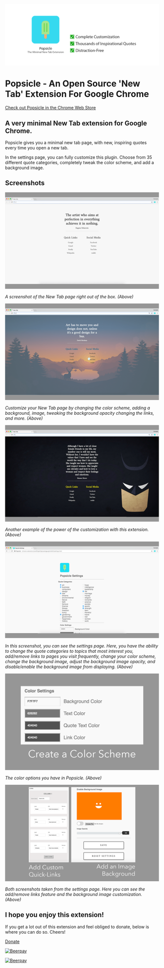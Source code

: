 ![Popsicle For Google Chrome](/screenshots/promotional3.png)

# Popsicle - An Open Source 'New Tab' Extension For Google Chrome

[Check out Popsicle in the Chrome Web Store](https://chrome.google.com/webstore/detail/popsicle/loigpbgkmjjhjodnhlpmbjmojchpdjih?hl=en-US)

## A very minimal New Tab extension for Google Chrome.

Popsicle gives you a minimal new tab page, with new, inspiring quotes every time you open a new tab.

In the settings page, you can fully customize this plugin. Choose from 35 different quote categories, completely tweak the color scheme, and add a background image.

## Screenshots

![Screenshot 1](/screenshots/screen_1.png)

_A screenshot of the New Tab page right out of the box. (Above)_

![Screenshot 2](/screenshots/screen_2.png)

_Customize your New Tab page by changing the color scheme, adding a background, image, tweaking the background opacity changing the links, and more. (Above)_

![Screenshot 3](/screenshots/screen_3.png)

_Another example of the power of the customization with this extension. (Above)_

![Options Screenshot 1](/screenshots/options_1.png)

_In this screenshot, you can see the settings page. Here, you have the ability to change the quote categories to topics that most interest you, add/remove links to pages you visit frequently, change your color scheme, change the background image, adjust the background image opacity, and disable/enable the background image from displaying. (Above)_

![Options Screenshot 2](/screenshots/options_2.png)

_The color options you have in Popsicle. (Above)_

![Options Screenshot 3](/screenshots/options_3.png)

_Both screenshots taken from the settings page. Here you can see the add/remove links feature and the background image customization. (Above)_

## I hope you enjoy this extension!

If you get a lot out of this extension and feel obliged to donate, below is where you can do so. Cheers!

[Donate](https://beerpay.io/DougBeney/Popsicle-Google-Chrome-Extension)

[![Beerpay](https://beerpay.io/DougBeney/Popsicle-Google-Chrome-Extension/badge.svg?style=beer-square)](https://beerpay.io/DougBeney/Popsicle-Google-Chrome-Extension)

[![Beerpay](https://beerpay.io/DougBeney/Popsicle-Google-Chrome-Extension/make-wish.svg?style=flat-square)](https://beerpay.io/DougBeney/Popsicle-Google-Chrome-Extension?focus=wish)
